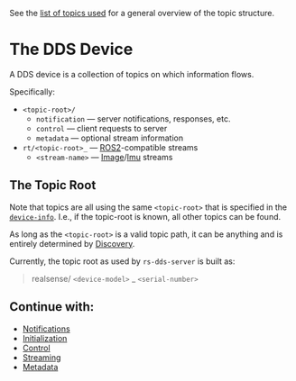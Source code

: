 
See the [list of topics used](../include/realdds/topics/topics.md) for a general overview of the topic structure.


# The DDS Device

A DDS device is a collection of topics on which information flows.

Specifically:
* `<topic-root>/`
    * `notification` — server notifications, responses, etc.
    * `control` — client requests to server
    * `metadata` — optional stream information
* `rt/<topic-root>_` — [ROS2](#ros2)-compatible streams
    * `<stream-name>` — [Image](https://github.com/ros2/common_interfaces/blob/rolling/sensor_msgs/msg/Image.msg)/[Imu](https://github.com/ros2/common_interfaces/blob/rolling/sensor_msgs/msg/Imu.msg) streams


## The Topic Root

Note that topics are all using the same `<topic-root>` that is specified in the [`device-info`](discovery.md). I.e., if the topic-root is known, all other topics can be found.

As long as the `<topic-root>` is a valid topic path, it can be anything and is entirely determined by [Discovery](discovery.md).

Currently, the topic root as used by `rs-dds-server` is built as:
> realsense/ `<device-model>` _ `<serial-number>`


## Continue with:

* [Notifications](notifications.md)
* [Initialization](initialization.md)
* [Control](control.md)
* [Streaming](streaming.md)
* [Metadata](metadata.md)
